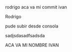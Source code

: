 

rodrigo
aca va mi commit ivan


Rodrigo

pude subir desde consola

sadjsdasadfsadsda



ACA VA MI NOMBRE IVAN